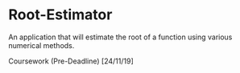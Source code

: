 # Root-Estimator
 An application that will estimate the root of a function using various numerical methods. 
 
 Coursework (Pre-Deadline) [24/11/19]
